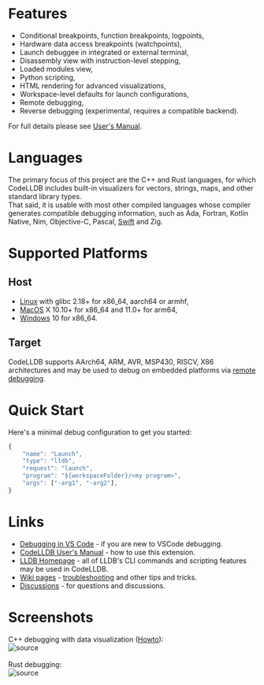 # Features
- Conditional breakpoints, function breakpoints, logpoints,
- Hardware data access breakpoints (watchpoints),
- Launch debuggee in integrated or external terminal,
- Disassembly view with instruction-level stepping,
- Loaded modules view,
- Python scripting,
- HTML rendering for advanced visualizations,
- Workspace-level defaults for launch configurations,
- Remote debugging,
- Reverse debugging (experimental, requires a compatible backend).

For full details please see [User's Manual](https://github.com/vadimcn/vscode-lldb/blob/v1.6.8/MANUAL.md).<br>

# Languages
The primary focus of this project are the C++ and Rust languages, for which CodeLLDB includes built-in visualizers for
vectors, strings, maps, and other standard library types.<br>
That said, it is usable with most other compiled languages whose compiler generates compatible debugging information,
such as Ada, Fortran, Kotlin Native, Nim, Objective-C, Pascal, [Swift](https://github.com/vadimcn/vscode-lldb/wiki/Swift)
and Zig.

# Supported Platforms

## Host
- [Linux](https://github.com/vadimcn/vscode-lldb/wiki/Linux) with glibc 2.18+ for x86_64, aarch64 or armhf,
- [MacOS](https://github.com/vadimcn/vscode-lldb/wiki/MacOS) X 10.10+ for x86_64 and 11.0+ for arm64,
- [Windows](https://github.com/vadimcn/vscode-lldb/wiki/Windows) 10 for x86_64.

## Target
CodeLLDB supports AArch64, ARM, AVR, MSP430, RISCV, X86 architectures and may be used to debug on embedded platforms
via [remote debugging](https://github.com/vadimcn/vscode-lldb/blob/v1.6.8/MANUAL.md#remote-debugging).

# Quick Start
Here's a minimal debug configuration to get you started:
```javascript
{
    "name": "Launch",
    "type": "lldb",
    "request": "launch",
    "program": "${workspaceFolder}/<my program>",
    "args": ["-arg1", "-arg2"],
}
```

# Links
- [Debugging in VS Code](https://code.visualstudio.com/docs/editor/debugging) - if you are new to VSCode debugging.
- [CodeLLDB User's Manual](https://github.com/vadimcn/vscode-lldb/blob/v1.6.8/MANUAL.md) - how to use this extension.
- [LLDB Homepage](https://lldb.llvm.org/) - all of LLDB's CLI commands and scripting features may be used in CodeLLDB.
- [Wiki pages](https://github.com/vadimcn/vscode-lldb/wiki) - [troubleshooting](https://github.com/vadimcn/vscode-lldb/wiki/Troubleshooting) and other tips and tricks.
- [Discussions](https://github.com/vadimcn/vscode-lldb/discussions) - for questions and discussions.

# Screenshots

C++ debugging with data visualization ([Howto](https://github.com/vadimcn/vscode-lldb/wiki/Data-visualization)):<br>
![source](https://github.com/vadimcn/vscode-lldb/raw/v1.6.8/images/plotting.png)
<br>
<br>
Rust debugging:<br>
![source](https://github.com/vadimcn/vscode-lldb/raw/v1.6.8/images/source.png)


